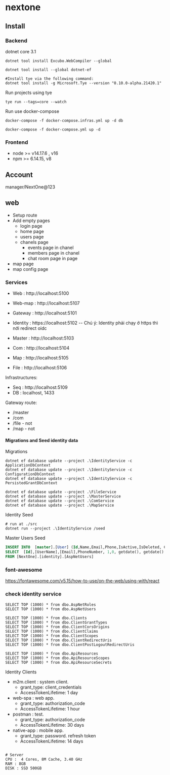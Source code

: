 # nextone
## Install
### Backend

dotnet core 3.1
```
dotnet tool install Excubo.WebCompiler --global

dotnet tool install --global dotnet-ef

#Install tye via the following command:
dotnet tool install -g Microsoft.Tye --version "0.10.0-alpha.21420.1"
```

Run projects using tye
```
tye run --tags=core --watch
```

Run use docker-compose
```
docker-compose -f docker-compose.infras.yml up -d db

docker-compose -f docker-compose.yml up -d
```
### Frontend
- node >= v14.17.6 , v16
- npm  >= 6.14.15, v8

## Account
manager/NextOne@123

## web
- Setup route
- Add empty pages
    - login page
    - home page
    - users page
    - chanels page
        - events page in chanel
        - members page in chanel
        - chat room page in page
- map page
- map config page

### Services
- Web :       http://localhost:5100
- Web-map :   http://localhost:5107

- Gateway :   http://localhost:5101

- Identity :  https://localhost:5102
-- Chú ý: Identity phải chạy ở https thì nới redirect oidc

- Master :    http://localhost:5103
- Com :       http://localhost:5104

- Map :       http://localhost:5105

- File :       http://localhost:5106

Infrastructures:
- Seq :       http://localhost:5109
- DB :        localhost, 1433

Gateway route:
- /master
- /com
- /file - not
- /map - not
#### Migrations and Seed identity data
Migrations
```
dotnet ef database update --project .\IdentityService -c ApplicationDbContext
dotnet ef database update --project .\IdentityService -c ConfigurationDbContext
dotnet ef database update --project .\IdentityService -c PersistedGrantDbContext

dotnet ef database update --project .\FileService
dotnet ef database update --project .\MasterService
dotnet ef database update --project .\ComService
dotnet ef database update --project .\MapService
```


Identity Seed
```
# run at ./src
dotnet run --project .\IdentityService /seed
```

Master Users Seed

```sql
INSERT INTO  [master].[User] (Id,Name,Email,Phone,IsActive,IsDeleted, CreatedDate, UpdatedDate)
SELECT  [Id],[UserName],[Email],PhoneNumber, 1,0, getdate(), getdate()
FROM [NextOne].[identity].[AspNetUsers]

```

### font-awesome 
https://fontawesome.com/v5.15/how-to-use/on-the-web/using-with/react


### check identity service
```
SELECT TOP (1000) * from dbo.AspNetRoles
SELECT TOP (1000) * from dbo.AspNetUsers

SELECT TOP (1000) * from dbo.Clients
SELECT TOP (1000) * from dbo.ClientGrantTypes
SELECT TOP (1000) * from dbo.ClientCorsOrigins
SELECT TOP (1000) * from dbo.ClientClaims
SELECT TOP (1000) * from dbo.ClientScopes
SELECT TOP (1000) * from dbo.ClientRedirectUris
SELECT TOP (1000) * from dbo.ClientPostLogoutRedirectUris

SELECT TOP (1000) * from dbo.ApiResources
SELECT TOP (1000) * from dbo.ApiResourceScopes
SELECT TOP (1000) * from dbo.ApiResourceSecrets

```
Identity Clients
- m2m.client : system client. 
	- grant_type: client_credentials
	- AccessTokenLifetime: 1 day
- web-spa : web app. 
	- grant_type: authorization_code
	- AccessTokenLifetime: 1 hour
- postman :  test. 
	- grant_type: authorization_code
	- AccessTokenLifetime: 30 days
- native-app : mobile app. 
	- grant_type: password. refresh token
	- AccessTokenLifetime: 14 days
```

# Server
CPU :  4 Cores, 8M Cache, 3.40 GHz 
RAM : 8GB
DISK : SSD 500GB